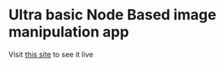 # Ultra basic Node Based image manipulation app

Visit [this site](https://node-canvas.vercel.app/) to see it live
